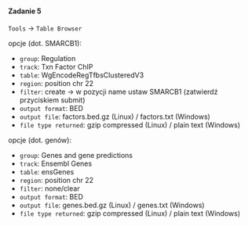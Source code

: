 
#### Zadanie 5

`Tools` -> `Table Browser`

opcje (dot. SMARCB1):
* `group`: Regulation
* `track`: Txn Factor ChIP
* `table`: WgEncodeRegTfbsClusteredV3
* `region`: position chr 22
* `filter`: create -> w pozycji name ustaw SMARCB1 (zatwierdź przyciskiem submit)
* `output format`: BED
* `output file`: factors.bed.gz (Linux) / factors.txt (Windows)
* `file type returned`: gzip compressed (Linux) / plain text (Windows)


opcje (dot. genów): 
* `group`: Genes and gene predictions 
* `track`: Ensembl Genes
* `table`: ensGenes
* `region`: position chr 22
* `filter`: none/clear
* `output format`: BED
* `output file`: genes.bed.gz (Linux) / genes.txt (Windows)
* `file type returned`: gzip compressed (Linux) / plain text (Windows)




